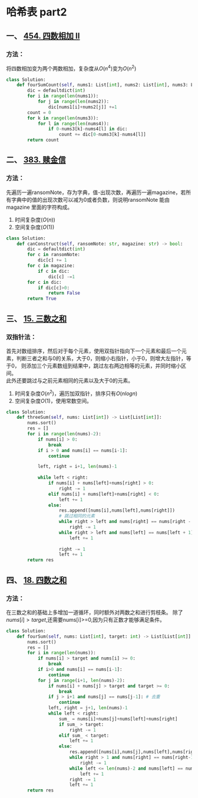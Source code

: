 # 哈希表 part2
## 一、 [454. 四数相加 II](https://leetcode.cn/problems/4sum-ii/description/)
### 方法：
将四数相加变为两个两数相加，复杂度从$O(n^4)$变为$O(n^2)$

```python
class Solution:
    def fourSumCount(self, nums1: List[int], nums2: List[int], nums3: List[int], nums4: List[int]) -> int:
        dic = defaultdict(int)
        for i in range(len(nums1)):
            for j in range(len(nums2)):
                dic[nums1[i]+nums2[j]] +=1
        count = 0
        for k in range(len(nums3)):
            for l in range(len(nums4)):
                if 0-nums3[k]-nums4[l] in dic:
                    count += dic[0-nums3[k]-nums4[l]] 
        return count
```

## 二、 [383. 赎金信](https://leetcode.cn/problems/ransom-note/description/)

### 方法：
先遍历一遍ransomNote，存为字典，值-出现次数，再遍历一遍magazine，若所有字典中的值的出现次数可以减为0或者负数，则说明ransomNote 能由 magazine 里面的字符构成。
1. 时间复杂度$(O(n))$
2. 空间复杂度$(O(1))$

```python
class Solution:
    def canConstruct(self, ransomNote: str, magazine: str) -> bool:
        dic = defaultdict(int)
        for c in ransomNote:
            dic[c] += 1
        for c in magazine:
            if c in dic:
                dic[c] -=1
        for c in dic:
            if dic[c]>0:
                return False
        return True
```

## 三、 [15. 三数之和](https://leetcode.cn/problems/3sum/description/)

### 双指针法：

首先对数组排序，然后对于每个元素，使用双指针指向下一个元素和最后一个元素，判断三者之和与0的关系，大于0，则缩小右指针，小于0，则增大左指针，等于0， 则添加三个元素数组到结果中，跳过左右两边相等的元素，并同时缩小区间。  
此外还要跳过与之前元素相同的元素以及大于0的元素。
1. 时间复杂度$O(n^2)$，遍历加双指针，排序只有$O(n log n)$
2. 空间复杂度$O(1)$，使用常数空间。
```python
class Solution:
    def threeSum(self, nums: List[int]) -> List[List[int]]:
        nums.sort()
        res = []
        for i in range(len(nums)-2):
            if nums[i] > 0:
                break
            if i > 0 and nums[i] == nums[i-1]:
                continue

            left, right = i+1, len(nums)-1
        
            while left < right:
                if nums[i] + nums[left]+nums[right] > 0:
                    right -= 1
                elif nums[i] + nums[left]+nums[right] < 0:
                    left += 1
                else:
                    res.append([nums[i],nums[left],nums[right]])
                    # 跳过相同的元素
                    while right > left and nums[right] == nums[right - 1]:
                        right -= 1
                    while right > left and nums[left] == nums[left + 1]:
                        left += 1
                        
                    right -= 1
                    left += 1
        return res
```

## 四、 [18. 四数之和](https://leetcode.cn/problems/4sum/description/)

### 方法：
在三数之和的基础上多增加一道循环，同时额外对两数之和进行剪枝条。
除了$nums[i]>target$,还需要nums[i]>=0,因为只有正数才能够满足条件。
```python
class Solution:
    def fourSum(self, nums: List[int], target: int) -> List[List[int]]:
        nums.sort()
        res = []
        for i in range(len(nums)):
            if nums[i] > target and nums[i] >= 0:
                break
            if i>0 and nums[i] == nums[i-1]:
                continue
            for j in range(i+1, len(nums)-2):
                if nums[i] + nums[j] > target and target >= 0: 
                    break
                if j > i+1 and nums[j] == nums[j-1]: # 去重
                    continue
                left, right = j+1, len(nums)-1
                while left < right:
                    sum_ = nums[i]+nums[j]+nums[left]+nums[right]
                    if sum_ > target:
                        right -= 1
                    elif sum_ < target:
                        left += 1
                    else:
                        res.append([nums[i],nums[j],nums[left],nums[right]])
                        while right > 1 and nums[right] == nums[right-1]:
                            right -= 1
                        while left <= len(nums)-2 and nums[left] == nums[left+1]:
                            left += 1
                        right -= 1
                        left += 1
        return res
```